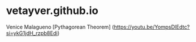 # vetayver.github.io
Venice Malagueno
[Pythagorean Theorem] (https://youtu.be/YompsDlEdtc?si=ykG1jdH_rzpb8Edi)

